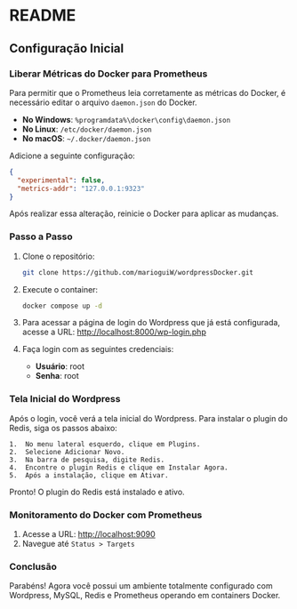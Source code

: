# README

## Configuração Inicial

### Liberar Métricas do Docker para Prometheus

Para permitir que o Prometheus leia corretamente as métricas do Docker, é necessário editar o arquivo `daemon.json` do Docker.

- **No Windows**: `%programdata%\docker\config\daemon.json`
- **No Linux**: `/etc/docker/daemon.json`
- **No macOS**: `~/.docker/daemon.json`

Adicione a seguinte configuração:

```json
{
  "experimental": false,
  "metrics-addr": "127.0.0.1:9323"
}
```

Após realizar essa alteração, reinicie o Docker para aplicar as mudanças.

### Passo a Passo

1. Clone o repositório:
   ```bash
   git clone https://github.com/marioguiW/wordpressDocker.git
   ```

2. Execute o container:
   ```bash
   docker compose up -d
   ```

3. Para acessar a página de login do Wordpress que já está configurada, acesse a URL:
   [http://localhost:8000/wp-login.php](http://localhost:8000/wp-login.php)

4. Faça login com as seguintes credenciais:
   - **Usuário**: root
   - **Senha**: root

### Tela Inicial do Wordpress

Após o login, você verá a tela inicial do Wordpress. Para instalar o plugin do Redis, siga os passos abaixo:

	1.	No menu lateral esquerdo, clique em Plugins.
	2.	Selecione Adicionar Novo.
	3.	Na barra de pesquisa, digite Redis.
	4.	Encontre o plugin Redis e clique em Instalar Agora.
	5.	Após a instalação, clique em Ativar.

Pronto! O plugin do Redis está instalado e ativo.


### Monitoramento do Docker com Prometheus

1. Acesse a URL: [http://localhost:9090](http://localhost:9090)
2. Navegue até `Status > Targets`

### Conclusão

Parabéns! Agora você possui um ambiente totalmente configurado com Wordpress, MySQL, Redis e Prometheus operando em containers Docker.
